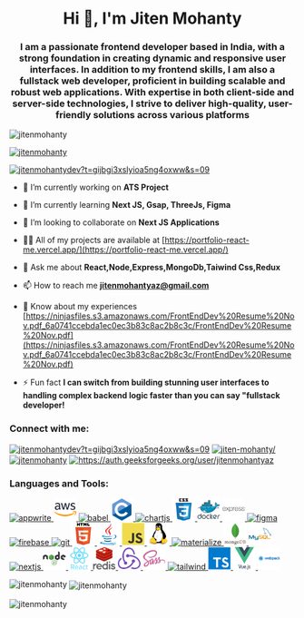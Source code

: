 <h1 align="center">Hi 👋, I'm Jiten Mohanty</h1>
<h3 align="center">I am a passionate frontend developer based in India, with a strong foundation in creating dynamic and responsive user interfaces. In addition to my frontend skills, I am also a fullstack web developer, proficient in building scalable and robust web applications. With expertise in both client-side and server-side technologies, I strive to deliver high-quality, user-friendly solutions across various platforms</h3>

<p align="left"> <img src="https://komarev.com/ghpvc/?username=jitenmohanty&label=Profile%20views&color=0e75b6&style=flat" alt="jitenmohanty" /> </p>

<p align="left"> <a href="https://github.com/ryo-ma/github-profile-trophy"><img src="https://github-profile-trophy.vercel.app/?username=jitenmohanty" alt="jitenmohanty" /></a> </p>

<p align="left"> <a href="https://twitter.com/jitenmohantydev?t=gijbgi3xslyioa5ng4oxww&s=09" target="blank"><img src="https://img.shields.io/twitter/follow/jitenmohantydev?t=gijbgi3xslyioa5ng4oxww&s=09?logo=twitter&style=for-the-badge" alt="jitenmohantydev?t=gijbgi3xslyioa5ng4oxww&s=09" /></a> </p>

- 🔭 I’m currently working on **ATS Project**

- 🌱 I’m currently learning **Next JS, Gsap, ThreeJs, Figma**

- 👯 I’m looking to collaborate on **Next JS Applications**

- 👨‍💻 All of my projects are available at [https://portfolio-react-me.vercel.app/](https://portfolio-react-me.vercel.app/)

- 💬 Ask me about **React,Node,Express,MongoDb,Taiwind Css,Redux**

- 📫 How to reach me **jitenmohantyaz@gmail.com**

- 📄 Know about my experiences [https://ninjasfiles.s3.amazonaws.com/FrontEndDev%20Resume%20Nov.pdf_6a0741ccebda1ec0ec3b83c8ac2b8c3c/FrontEndDev%20Resume%20Nov.pdf](https://ninjasfiles.s3.amazonaws.com/FrontEndDev%20Resume%20Nov.pdf_6a0741ccebda1ec0ec3b83c8ac2b8c3c/FrontEndDev%20Resume%20Nov.pdf)

- ⚡ Fun fact **I can switch from building stunning user interfaces to handling complex backend logic faster than you can say "fullstack developer!**

<h3 align="left">Connect with me:</h3>
<p align="left">
<a href="https://twitter.com/jitenmohantydev?t=gijbgi3xslyioa5ng4oxww&s=09" target="blank"><img align="center" src="https://raw.githubusercontent.com/rahuldkjain/github-profile-readme-generator/master/src/images/icons/Social/twitter.svg" alt="jitenmohantydev?t=gijbgi3xslyioa5ng4oxww&s=09" height="30" width="40" /></a>
<a href="https://linkedin.com/in/jiten-mohanty/" target="blank"><img align="center" src="https://raw.githubusercontent.com/rahuldkjain/github-profile-readme-generator/master/src/images/icons/Social/linked-in-alt.svg" alt="jiten-mohanty/" height="30" width="40" /></a>
<a href="https://codesandbox.com/jitenmohanty" target="blank"><img align="center" src="https://raw.githubusercontent.com/rahuldkjain/github-profile-readme-generator/master/src/images/icons/Social/codesandbox.svg" alt="jitenmohanty" height="30" width="40" /></a>
<a href="https://auth.geeksforgeeks.org/user/https://auth.geeksforgeeks.org/user/jitenmohantyaz" target="blank"><img align="center" src="https://raw.githubusercontent.com/rahuldkjain/github-profile-readme-generator/master/src/images/icons/Social/geeks-for-geeks.svg" alt="https://auth.geeksforgeeks.org/user/jitenmohantyaz" height="30" width="40" /></a>
</p>

<h3 align="left">Languages and Tools:</h3>
<p align="left"> <a href="https://appwrite.io" target="_blank" rel="noreferrer"> <img src="https://www.vectorlogo.zone/logos/appwriteio/appwriteio-icon.svg" alt="appwrite" width="40" height="40"/> </a> <a href="https://aws.amazon.com" target="_blank" rel="noreferrer"> <img src="https://raw.githubusercontent.com/devicons/devicon/master/icons/amazonwebservices/amazonwebservices-original-wordmark.svg" alt="aws" width="40" height="40"/> </a> <a href="https://babeljs.io/" target="_blank" rel="noreferrer"> <img src="https://www.vectorlogo.zone/logos/babeljs/babeljs-icon.svg" alt="babel" width="40" height="40"/> </a> <a href="https://www.cprogramming.com/" target="_blank" rel="noreferrer"> <img src="https://raw.githubusercontent.com/devicons/devicon/master/icons/c/c-original.svg" alt="c" width="40" height="40"/> </a> <a href="https://www.chartjs.org" target="_blank" rel="noreferrer"> <img src="https://www.chartjs.org/media/logo-title.svg" alt="chartjs" width="40" height="40"/> </a> <a href="https://www.w3schools.com/css/" target="_blank" rel="noreferrer"> <img src="https://raw.githubusercontent.com/devicons/devicon/master/icons/css3/css3-original-wordmark.svg" alt="css3" width="40" height="40"/> </a> <a href="https://www.docker.com/" target="_blank" rel="noreferrer"> <img src="https://raw.githubusercontent.com/devicons/devicon/master/icons/docker/docker-original-wordmark.svg" alt="docker" width="40" height="40"/> </a> <a href="https://expressjs.com" target="_blank" rel="noreferrer"> <img src="https://raw.githubusercontent.com/devicons/devicon/master/icons/express/express-original-wordmark.svg" alt="express" width="40" height="40"/> </a> <a href="https://www.figma.com/" target="_blank" rel="noreferrer"> <img src="https://www.vectorlogo.zone/logos/figma/figma-icon.svg" alt="figma" width="40" height="40"/> </a> <a href="https://firebase.google.com/" target="_blank" rel="noreferrer"> <img src="https://www.vectorlogo.zone/logos/firebase/firebase-icon.svg" alt="firebase" width="40" height="40"/> </a> <a href="https://git-scm.com/" target="_blank" rel="noreferrer"> <img src="https://www.vectorlogo.zone/logos/git-scm/git-scm-icon.svg" alt="git" width="40" height="40"/> </a> <a href="https://www.w3.org/html/" target="_blank" rel="noreferrer"> <img src="https://raw.githubusercontent.com/devicons/devicon/master/icons/html5/html5-original-wordmark.svg" alt="html5" width="40" height="40"/> </a> <a href="https://www.java.com" target="_blank" rel="noreferrer"> <img src="https://raw.githubusercontent.com/devicons/devicon/master/icons/java/java-original.svg" alt="java" width="40" height="40"/> </a> <a href="https://developer.mozilla.org/en-US/docs/Web/JavaScript" target="_blank" rel="noreferrer"> <img src="https://raw.githubusercontent.com/devicons/devicon/master/icons/javascript/javascript-original.svg" alt="javascript" width="40" height="40"/> </a> <a href="https://www.linux.org/" target="_blank" rel="noreferrer"> <img src="https://raw.githubusercontent.com/devicons/devicon/master/icons/linux/linux-original.svg" alt="linux" width="40" height="40"/> </a> <a href="https://materializecss.com/" target="_blank" rel="noreferrer"> <img src="https://raw.githubusercontent.com/prplx/svg-logos/5585531d45d294869c4eaab4d7cf2e9c167710a9/svg/materialize.svg" alt="materialize" width="40" height="40"/> </a> <a href="https://www.mongodb.com/" target="_blank" rel="noreferrer"> <img src="https://raw.githubusercontent.com/devicons/devicon/master/icons/mongodb/mongodb-original-wordmark.svg" alt="mongodb" width="40" height="40"/> </a> <a href="https://www.mysql.com/" target="_blank" rel="noreferrer"> <img src="https://raw.githubusercontent.com/devicons/devicon/master/icons/mysql/mysql-original-wordmark.svg" alt="mysql" width="40" height="40"/> </a> <a href="https://nextjs.org/" target="_blank" rel="noreferrer"> <img src="https://cdn.worldvectorlogo.com/logos/nextjs-2.svg" alt="nextjs" width="40" height="40"/> </a> <a href="https://nodejs.org" target="_blank" rel="noreferrer"> <img src="https://raw.githubusercontent.com/devicons/devicon/master/icons/nodejs/nodejs-original-wordmark.svg" alt="nodejs" width="40" height="40"/> </a> <a href="https://reactjs.org/" target="_blank" rel="noreferrer"> <img src="https://raw.githubusercontent.com/devicons/devicon/master/icons/react/react-original-wordmark.svg" alt="react" width="40" height="40"/> </a> <a href="https://redis.io" target="_blank" rel="noreferrer"> <img src="https://raw.githubusercontent.com/devicons/devicon/master/icons/redis/redis-original-wordmark.svg" alt="redis" width="40" height="40"/> </a> <a href="https://redux.js.org" target="_blank" rel="noreferrer"> <img src="https://raw.githubusercontent.com/devicons/devicon/master/icons/redux/redux-original.svg" alt="redux" width="40" height="40"/> </a> <a href="https://sass-lang.com" target="_blank" rel="noreferrer"> <img src="https://raw.githubusercontent.com/devicons/devicon/master/icons/sass/sass-original.svg" alt="sass" width="40" height="40"/> </a> <a href="https://tailwindcss.com/" target="_blank" rel="noreferrer"> <img src="https://www.vectorlogo.zone/logos/tailwindcss/tailwindcss-icon.svg" alt="tailwind" width="40" height="40"/> </a> <a href="https://www.typescriptlang.org/" target="_blank" rel="noreferrer"> <img src="https://raw.githubusercontent.com/devicons/devicon/master/icons/typescript/typescript-original.svg" alt="typescript" width="40" height="40"/> </a> <a href="https://vuejs.org/" target="_blank" rel="noreferrer"> <img src="https://raw.githubusercontent.com/devicons/devicon/master/icons/vuejs/vuejs-original-wordmark.svg" alt="vuejs" width="40" height="40"/> </a> <a href="https://webpack.js.org" target="_blank" rel="noreferrer"> <img src="https://raw.githubusercontent.com/devicons/devicon/d00d0969292a6569d45b06d3f350f463a0107b0d/icons/webpack/webpack-original-wordmark.svg" alt="webpack" width="40" height="40"/> </a> </p>

<p><img align="left" src="https://github-readme-stats.vercel.app/api/top-langs?username=jitenmohanty&show_icons=true&locale=en&layout=compact" alt="jitenmohanty" /></p>

<p>&nbsp;<img align="center" src="https://github-readme-stats.vercel.app/api?username=jitenmohanty&show_icons=true&locale=en" alt="jitenmohanty" /></p>

<p><img align="center" src="https://github-readme-streak-stats.herokuapp.com/?user=jitenmohanty&" alt="jitenmohanty" /></p>

